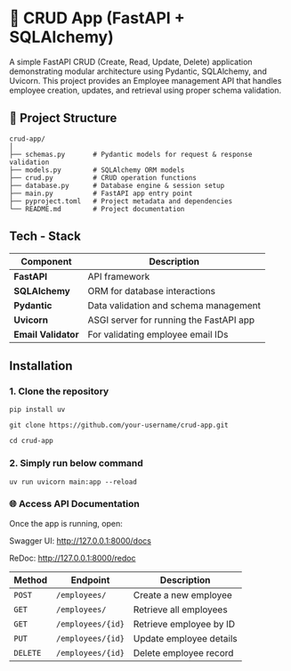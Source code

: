 # 🧩 CRUD App (FastAPI + SQLAlchemy)

A simple FastAPI CRUD (Create, Read, Update, Delete) application demonstrating modular architecture using Pydantic, SQLAlchemy, and Uvicorn.
This project provides an Employee management API that handles employee creation, updates, and retrieval using proper schema validation.
## 🚀 Project Structure
```
crud-app/
│
├── schemas.py       # Pydantic models for request & response validation
├── models.py        # SQLAlchemy ORM models
├── crud.py          # CRUD operation functions
├── database.py      # Database engine & session setup
├── main.py          # FastAPI app entry point
├── pyproject.toml   # Project metadata and dependencies
└── README.md        # Project documentation
```

## Tech - Stack 
| Component           | Description                             |
| ------------------- | --------------------------------------- |
| **FastAPI**         | API framework                           |
| **SQLAlchemy**      | ORM for database interactions           |
| **Pydantic**        | Data validation and schema management   |
| **Uvicorn**         | ASGI server for running the FastAPI app |
| **Email Validator** | For validating employee email IDs       |


## Installation 
### 1. Clone the repository
```
pip install uv

git clone https://github.com/your-username/crud-app.git

cd crud-app
```
### 2. Simply run below command 
```
uv run uvicorn main:app --reload
```

### 🌐 Access API Documentation

Once the app is running, open:

Swagger UI: http://127.0.0.1:8000/docs

ReDoc: http://127.0.0.1:8000/redoc

| Method   | Endpoint          | Description             |
| -------- | ----------------- | ----------------------- |
| `POST`   | `/employees/`     | Create a new employee   |
| `GET`    | `/employees/`     | Retrieve all employees  |
| `GET`    | `/employees/{id}` | Retrieve employee by ID |
| `PUT`    | `/employees/{id}` | Update employee details |
| `DELETE` | `/employees/{id}` | Delete employee record  |



